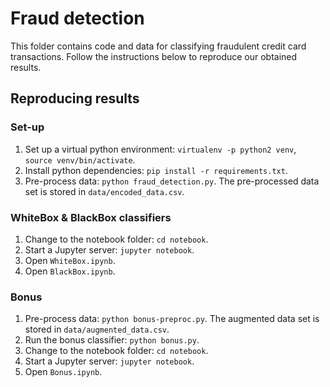 # Fraud detection
This folder contains code and data for classifying fraudulent credit card transactions. Follow the instructions below to reproduce our obtained results.

## Reproducing results

### Set-up

1. Set up a virtual python environment: `virtualenv -p python2 venv`, `source venv/bin/activate`.
2. Install python dependencies: `pip install -r requirements.txt`.
3. Pre-process data: `python fraud_detection.py`. The pre-processed data set is stored in `data/encoded_data.csv`.

### WhiteBox & BlackBox classifiers

1. Change to the notebook folder: `cd notebook`.
2. Start a Jupyter server: `jupyter notebook`.
3. Open `WhiteBox.ipynb`.
4. Open `BlackBox.ipynb`.

### Bonus

1. Pre-process data: `python bonus-preproc.py`. The augmented data set is stored in `data/augmented_data.csv`.
2. Run the bonus classifier: `python bonus.py`.
3. Change to the notebook folder: `cd notebook`.
4. Start a Jupyter server: `jupyter notebook`.
4. Open `Bonus.ipynb`.

